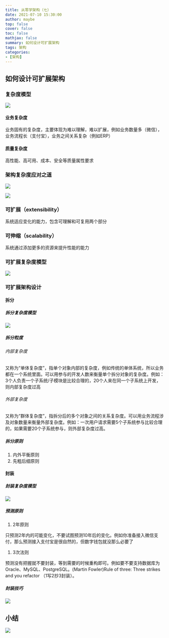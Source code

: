```yaml
---
title: 从零学架构（七）
date: 2021-07-10 15:30:00
author: maybe
top: false
cover: false
toc: false
mathjax: false
summary: 如何设计可扩展架构
tags: 架构
categories:
- [架构]
---
```

## 如何设计可扩展架构

### 复杂度模型

![](/medias/assets/architecture/20210710150101.png)

#### 业务复杂度

业务固有的复杂度，主要体现为难以理解，难以扩展，例如业务数量多（微信），业务流程长（支付宝），业务之间关系复杂（例如ERP）

#### 质量复杂度

高性能、高可用、成本、安全等质量属性要求

### 架构复杂度应对之道

![](/medias/assets/architecture/20210710150858.png)

![](/medias/assets/architecture/架构设计步骤.png)

### 可扩展（extensibility）

系统适应变化的能力，包含可理解和可复用两个部分

### 可伸缩（scalability）

系统通过添加更多的资源来提升性能的能力

### 可扩展复杂度模型

![](/medias/assets/architecture/20210710152734.png)

### 可扩展架构设计

#### 拆分

##### 拆分复杂度模型

![](/medias/assets/architecture/20210710153155.png)

##### 拆分粒度

###### 内部复杂度

又称为“单体复杂度”，指单个对象内部的复杂度，例如传统的单体系统，所以业务都在一个系统里面。可以用参与的开发人数来衡量单个拆分对象的复杂度。例如：3个人负责一个子系统/子模块是比较合理的，20个人来在同一个子系统上开发，则内部复杂度过高

###### 外部复杂度

又称为“群体复杂度”，指拆分后的多个对象之间的关系复杂度。可以用业务流程涉及对象数量来衡量外部复杂度。例如：一次用户请求需要5个子系统参与比较合理的，如果需要20个子系统参与，则外部复杂度过高。

##### 拆分原则

1. 内外平衡原则
2. 先粗后细原则

#### 封装

##### 封装复杂度模型

![](/medias/assets/architecture/20210710154359.png)

##### 预测原则

1. 2年原则

只预测2年内的可能变化，不要试图预测10年后的变化。例如你准备接入微信支付，那么预测接入支付宝是很自然的，但数字钱包就没那么必要了

1. 3次法则

预测没有把握就不要封装，等到需要的时候重构即可。例如要不要支持数据库为 Oracle、MySQL、PostgreSQL。(Martin Fowler)Rule of three: Three strikes and you refactor （1写2抄3封装）。

##### 封装技巧

![](/medias/assets/architecture/20210710155106.png)

## 小结

![](/medias/assets/architecture/可扩展架构设计.png)
